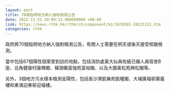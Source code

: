 ```yaml
---
layout: post
title: 70個指明地方納入強制檢測公告
date: 2022-11-21 20:09:13.000000000 +08:00
link: https://news.rthk.hk/rthk/ch/component/k2/1676582-20221121.htm
categories: rthk
---
```


政府將70個指明地方納入強制檢測公告，有關人士需要在明天或後天接受核酸檢測。

當中包括67個陽性個案曾到訪的地點，包括消防處黃大仙員佐級已婚人員宿舍B座、北角健康村康輝閣、橫頭磡富強苑富裕閣、以及大圍美松苑興松閣等。

另外，3個地方污水樣本檢測呈陽性，包括長沙灣凱樂苑凱曈閣、大埔廣福邨廣義樓和東涌迎東邨迎福樓。
